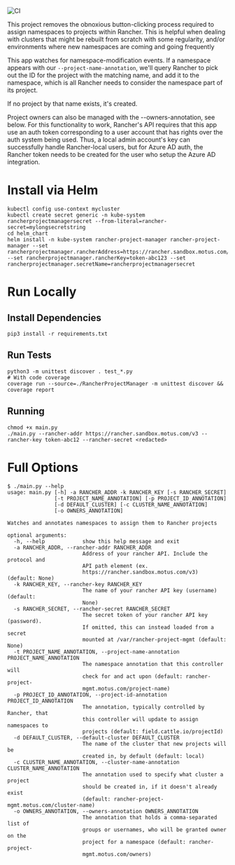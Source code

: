 ![CI](https://github.com/motusllc/rancherprojectmanager/workflows/CI/badge.svg)

This project removes the obnoxious button-clicking process required to assign namespaces to projects within Rancher. This is helpful when dealing with clusters that might be rebuilt from scratch with some regularity, and/or environments where new namespaces are coming and going frequently

This app watches for namespace-modification events. If a namespace appears with our `--project-name-annotation`, we'll query Rancher to pick out the ID for the project with the matching name, and add it to the namespace, which is all Rancher needs to consider the namespace part of its project. 

If no project by that name exists, it's created. 

Project owners can also be managed with the --owners-annotation, see below. For this functionality to work, Rancher's API requires that this app use an auth token corresponding to a user account that has rights over the auth system being used. Thus, a local admin account's key can successfully handle Rancher-local users, but for Azure AD auth, the Rancher token needs to be created for the user who setup the Azure AD integration. 

# Install via Helm

```shell
kubectl config use-context mycluster
kubectl create secret generic -n kube-system rancherprojectmanagersecret --from-literal=rancher-secret=mylongsecretstring
cd helm_chart
helm install -n kube-system rancher-project-manager rancher-project-manager --set rancherprojectmanager.rancherAddress=https://rancher.sandbox.motus.com/v3 --set rancherprojectmanager.rancherKey=token-abc123 --set rancherprojectmanager.secretName=rancherprojectmanagersecret
```

# Run Locally

## Install Dependencies

```
pip3 install -r requirements.txt
```

## Run Tests
```
python3 -m unittest discover . test_*.py
# With code coverage
coverage run --source=./RancherProjectManager -m unittest discover && coverage report
```

## Running

```
chmod +x main.py
./main.py --rancher-addr https://rancher.sandbox.motus.com/v3 --rancher-key token-abc12 --rancher-secret <redacted>
```

# Full Options
```shell
$ ./main.py --help
usage: main.py [-h] -a RANCHER_ADDR -k RANCHER_KEY [-s RANCHER_SECRET]
               [-t PROJECT_NAME_ANNOTATION] [-p PROJECT_ID_ANNOTATION]
               [-d DEFAULT_CLUSTER] [-c CLUSTER_NAME_ANNOTATION]
               [-o OWNERS_ANNOTATION]

Watches and annotates namespaces to assign them to Rancher projects

optional arguments:
  -h, --help            show this help message and exit
  -a RANCHER_ADDR, --rancher-addr RANCHER_ADDR
                        Address of your rancher API. Include the protocol and
                        API path element (ex.
                        https://rancher.sandbox.motus.com/v3) (default: None)
  -k RANCHER_KEY, --rancher-key RANCHER_KEY
                        The name of your rancher API key (username) (default:
                        None)
  -s RANCHER_SECRET, --rancher-secret RANCHER_SECRET
                        The secret token of your rancher API key (password).
                        If omitted, this can instead loaded from a secret
                        mounted at /var/rancher-project-mgmt (default: None)
  -t PROJECT_NAME_ANNOTATION, --project-name-annotation PROJECT_NAME_ANNOTATION
                        The namespace annotation that this controller will
                        check for and act upon (default: rancher-project-
                        mgmt.motus.com/project-name)
  -p PROJECT_ID_ANNOTATION, --project-id-annotation PROJECT_ID_ANNOTATION
                        The annotation, typically controlled by Rancher, that
                        this controller will update to assign namespaces to
                        projects (default: field.cattle.io/projectId)
  -d DEFAULT_CLUSTER, --default-cluster DEFAULT_CLUSTER
                        The name of the cluster that new projects will be
                        created in, by default (default: local)
  -c CLUSTER_NAME_ANNOTATION, --cluster-name-annotation CLUSTER_NAME_ANNOTATION
                        The annotation used to specify what cluster a project
                        should be created in, if it doesn't already exist
                        (default: rancher-project-mgmt.motus.com/cluster-name)
  -o OWNERS_ANNOTATION, --owners-annotation OWNERS_ANNOTATION
                        The annotation that holds a comma-separated list of
                        groups or usernames, who will be granted owner on the
                        project for a namespace (default: rancher-project-
                        mgmt.motus.com/owners)
```
